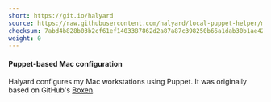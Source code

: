```yaml
---
short: https://git.io/halyard
source: https://raw.githubusercontent.com/halyard/local-puppet-helper/master/kickstart
checksum: 7abd4b828b03b2cf61ef1403387862d2a87a87c398250b66a1dab30b1ae4297b 
weight: 0
---
```

#### Puppet-based Mac configuration

Halyard configures my Mac workstations using Puppet.
It was originally based on GitHub's [Boxen](https://boxen.github.io).

